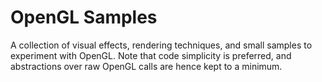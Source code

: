 # OpenGL Samples
A collection of visual effects, rendering techniques, and small samples to experiment with OpenGL. 
Note that code simplicity is preferred, and abstractions over raw OpenGL calls are hence kept to a minimum.
    